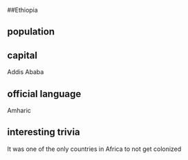 ##Ethiopia
## population


## capital
Addis Ababa
 
## official language
Amharic

## interesting trivia
It was one of the only countries in Africa to not get colonized


